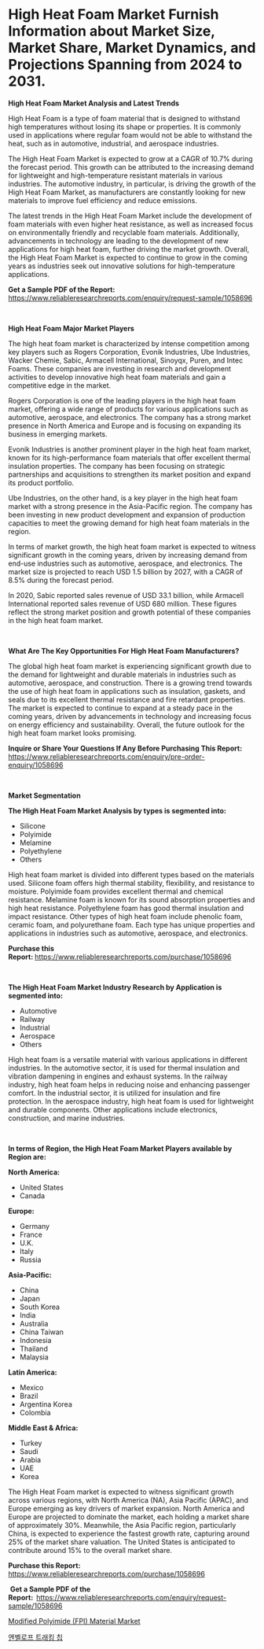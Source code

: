 <p><h1>High Heat Foam Market Furnish Information about Market Size, Market Share, Market Dynamics, and Projections Spanning from 2024 to 2031.</h1></p><p><strong>High Heat Foam Market Analysis and Latest Trends</strong></p>
<p><p>High Heat Foam is a type of foam material that is designed to withstand high temperatures without losing its shape or properties. It is commonly used in applications where regular foam would not be able to withstand the heat, such as in automotive, industrial, and aerospace industries.</p><p>The High Heat Foam Market is expected to grow at a CAGR of 10.7% during the forecast period. This growth can be attributed to the increasing demand for lightweight and high-temperature resistant materials in various industries. The automotive industry, in particular, is driving the growth of the High Heat Foam Market, as manufacturers are constantly looking for new materials to improve fuel efficiency and reduce emissions.</p><p>The latest trends in the High Heat Foam Market include the development of foam materials with even higher heat resistance, as well as increased focus on environmentally friendly and recyclable foam materials. Additionally, advancements in technology are leading to the development of new applications for high heat foam, further driving the market growth. Overall, the High Heat Foam Market is expected to continue to grow in the coming years as industries seek out innovative solutions for high-temperature applications.</p></p>
<p><strong>Get a Sample PDF of the Report:&nbsp;</strong> <a href="https://www.reliableresearchreports.com/enquiry/request-sample/1058696">https://www.reliableresearchreports.com/enquiry/request-sample/1058696</a></p>
<p>&nbsp;</p>
<p><strong>High Heat Foam Major Market Players</strong></p>
<p><p>The high heat foam market is characterized by intense competition among key players such as Rogers Corporation, Evonik Industries, Ube Industries, Wacker Chemie, Sabic, Armacell International, Sinoyqx, Puren, and Intec Foams. These companies are investing in research and development activities to develop innovative high heat foam materials and gain a competitive edge in the market.</p><p>Rogers Corporation is one of the leading players in the high heat foam market, offering a wide range of products for various applications such as automotive, aerospace, and electronics. The company has a strong market presence in North America and Europe and is focusing on expanding its business in emerging markets.</p><p>Evonik Industries is another prominent player in the high heat foam market, known for its high-performance foam materials that offer excellent thermal insulation properties. The company has been focusing on strategic partnerships and acquisitions to strengthen its market position and expand its product portfolio.</p><p>Ube Industries, on the other hand, is a key player in the high heat foam market with a strong presence in the Asia-Pacific region. The company has been investing in new product development and expansion of production capacities to meet the growing demand for high heat foam materials in the region.</p><p>In terms of market growth, the high heat foam market is expected to witness significant growth in the coming years, driven by increasing demand from end-use industries such as automotive, aerospace, and electronics. The market size is projected to reach USD 1.5 billion by 2027, with a CAGR of 8.5% during the forecast period.</p><p>In 2020, Sabic reported sales revenue of USD 33.1 billion, while Armacell International reported sales revenue of USD 680 million. These figures reflect the strong market position and growth potential of these companies in the high heat foam market.</p></p>
<p>&nbsp;</p>
<p><strong>What Are The Key Opportunities For High Heat Foam Manufacturers?</strong></p>
<p><p>The global high heat foam market is experiencing significant growth due to the demand for lightweight and durable materials in industries such as automotive, aerospace, and construction. There is a growing trend towards the use of high heat foam in applications such as insulation, gaskets, and seals due to its excellent thermal resistance and fire retardant properties. The market is expected to continue to expand at a steady pace in the coming years, driven by advancements in technology and increasing focus on energy efficiency and sustainability. Overall, the future outlook for the high heat foam market looks promising.</p></p>
<p><strong>Inquire or Share Your Questions If Any Before Purchasing This Report:</strong> <a href="https://www.reliableresearchreports.com/enquiry/pre-order-enquiry/1058696">https://www.reliableresearchreports.com/enquiry/pre-order-enquiry/1058696</a></p>
<p>&nbsp;</p>
<p><strong>Market Segmentation</strong></p>
<p><strong>The High Heat Foam Market Analysis by types is segmented into:</strong></p>
<p><ul><li>Silicone</li><li>Polyimide</li><li>Melamine</li><li>Polyethylene</li><li>Others</li></ul></p>
<p><p>High heat foam market is divided into different types based on the materials used. Silicone foam offers high thermal stability, flexibility, and resistance to moisture. Polyimide foam provides excellent thermal and chemical resistance. Melamine foam is known for its sound absorption properties and high heat resistance. Polyethylene foam has good thermal insulation and impact resistance. Other types of high heat foam include phenolic foam, ceramic foam, and polyurethane foam. Each type has unique properties and applications in industries such as automotive, aerospace, and electronics.</p></p>
<p><strong>Purchase this Report:&nbsp;</strong><a href="https://www.reliableresearchreports.com/purchase/1058696">https://www.reliableresearchreports.com/purchase/1058696</a></p>
<p>&nbsp;</p>
<p><strong>The High Heat Foam Market Industry Research by Application is segmented into:</strong></p>
<p><ul><li>Automotive</li><li>Railway</li><li>Industrial</li><li>Aerospace</li><li>Others</li></ul></p>
<p><p>High heat foam is a versatile material with various applications in different industries. In the automotive sector, it is used for thermal insulation and vibration dampening in engines and exhaust systems. In the railway industry, high heat foam helps in reducing noise and enhancing passenger comfort. In the industrial sector, it is utilized for insulation and fire protection. In the aerospace industry, high heat foam is used for lightweight and durable components. Other applications include electronics, construction, and marine industries.</p></p>
<p>&nbsp;</p>
<p><strong>In terms of Region, the High Heat Foam Market Players available by Region are:</strong></p>
<p>
    <p> <strong> North America: </strong>
        <ul>
            <li>United States</li>
            <li>Canada</li>
        </ul>
        </p> 
    <p> <strong> Europe: </strong>
        <ul>
            <li>Germany</li>
            <li>France</li>
            <li>U.K.</li>
            <li>Italy</li>
            <li>Russia</li>
        </ul>
        </p> 
    <p> <strong> Asia-Pacific: </strong>
        <ul>
            <li>China</li>
            <li>Japan</li>
            <li>South Korea</li>
            <li>India</li>
            <li>Australia</li>
            <li>China Taiwan</li>
            <li>Indonesia</li>
            <li>Thailand</li>
            <li>Malaysia</li>
        </ul>
        </p> 
    <p> <strong> Latin America: </strong>
        <ul>
            <li>Mexico</li>
            <li>Brazil</li>
            <li>Argentina Korea</li>
            <li>Colombia</li>
        </ul>
        </p> 
    <p> <strong> Middle East & Africa: </strong>
        <ul>
            <li>Turkey</li>
            <li>Saudi</li>
            <li>Arabia</li>
            <li>UAE</li>
            <li>Korea</li>
        </ul>
    </p>
    </p>
<p><p>The High Heat Foam market is expected to witness significant growth across various regions, with North America (NA), Asia Pacific (APAC), and Europe emerging as key drivers of market expansion. North America and Europe are projected to dominate the market, each holding a market share of approximately 30%. Meanwhile, the Asia Pacific region, particularly China, is expected to experience the fastest growth rate, capturing around 25% of the market share valuation. The United States is anticipated to contribute around 15% to the overall market share.</p></p>
<p><strong>Purchase this Report: </strong><a href="https://www.reliableresearchreports.com/purchase/1058696">https://www.reliableresearchreports.com/purchase/1058696</a></p>
<p>&nbsp;<strong>Get a Sample PDF of the Report:&nbsp;&nbsp;</strong><a href="https://www.reliableresearchreports.com/enquiry/request-sample/1058696">https://www.reliableresearchreports.com/enquiry/request-sample/1058696</a></p>
<p><strong></strong></p>
<p><p><a href="https://gamy-alyssum-396.notion.site/Modified-Polyimide-FPI-Material-Market-Size-Share-Trends-Analysis-Report-By-Application-Region-d68cdb0f22a0404bb231d47ffb20a9f0">Modified Polyimide (FPI) Material Market</a></p><p><a href="https://github.com/crfsywufhm81415/Market-Research-Report-List-1/blob/main/5242810194036.md">엔벨로프 트래킹 칩</a></p></p>